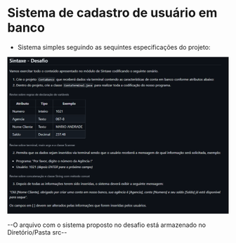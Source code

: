 # Sistema de cadastro de usuário em banco 

- Sistema simples seguindo as sequintes especificações do projeto:

![alt text](image.png)



--O arquivo com o sistema proposto no desafio está armazenado no Diretório/Pasta src--

